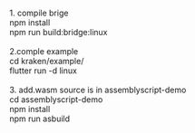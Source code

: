<br>
1. compile brige<br>
npm install<br>
npm run build:bridge:linux<br>
<br>
2.comple example<br>
cd kraken/example/<br>
flutter run -d linux<br>
<br>
3. add.wasm source is in assemblyscript-demo<br>
cd assemblyscript-demo<br>
npm install<br>
npm run asbuild<br>

